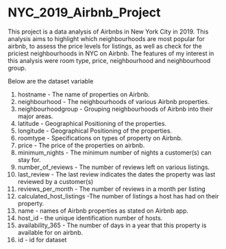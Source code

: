 # NYC_2019_Airbnb_Project
This project is a data analysis of Airbnbs in New York City in 2019. This analysis aims to highlight which neighbourhoods are most popular for airbnb, to assess the price levels for listings, as well as check for the priciest neighbourhoods in NYC on Airbnb.
The features of my interest in this analysis were room type, price, neighbourhood and neighbourhood group. 


Below are the dataset variable
1. hostname - The name of properties on Airbnb.
2. neighbourhood - The neighbourhoods of various Airbnb properties.
3. neighbourhoodgroup - Grouping neighbourhoods of Airbnb into their major areas.
4.  latitude - Geographical Positioning of the properties.
5.  longitude - Geographical Positioning of the properties.
6.  roomtype - Specifications on types of property on Airbnb.
7.  price - The price of the properties on airbnb.
8.  minimum_nights - The minimum number of nights a customer(s) can stay for.
9.  number_of_reviews - The number of reviews left on various listings.
10.  last_review - The last review indicates the dates the property was last reviewed by a customer(s)
11. reviews_per_month - The number of reviews in a month per listing
12. calculated_host_listings -The number of listings a host has had on their property.
13. name - names of Airbnb properties as stated on Airbnb app.
14. host_id - the unique identification number of hosts.
15. availability_365 - The number of days in a year that this property is available for on airbnb.
16. id - id for dataset

